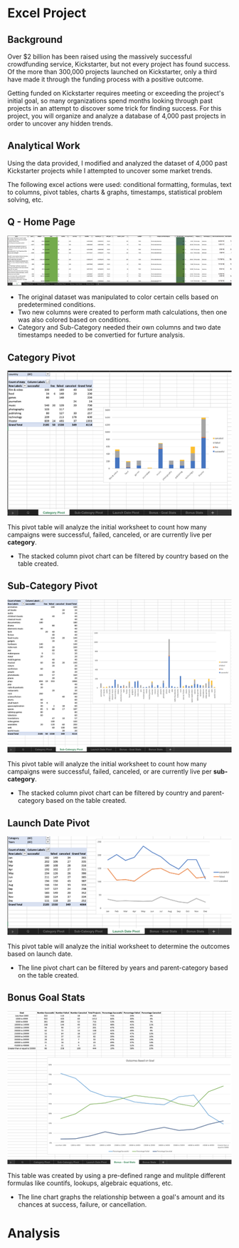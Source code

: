 # Excel Project

## Background

Over $2 billion has been raised using the massively successful crowdfunding service, Kickstarter, but not every project has found success. Of the more than 300,000 projects launched on Kickstarter, only a third have made it through the funding process with a positive outcome.

Getting funded on Kickstarter requires meeting or exceeding the project's initial goal, so many organizations spend months looking through past projects in an attempt to discover some trick for finding success. For this project, you will organize and analyze a database of 4,000 past projects in order to uncover any hidden trends.

## Analytical Work

Using the data provided, I modified and analyzed the dataset of 4,000 past Kickstarter projects while I attempted to uncover some market trends.

The following excel actions were used: conditional formatting, formulas, text to columns, pivot tables, charts & graphs, timestamps, statistical problem solving, etc. 


## Q - Home Page


![ ](images/Q.png)

* The original dataset was manipulated to color certain cells based on predetermined conditions. 
* Two new columns were created to perform math calculations, then one was also colored based on conditions. 
* Category and Sub-Category needed their own columns and two date timestamps needed to be convertied for furture analysis. 


## Category Pivot


![ ](images/CategoryPivot.png)

This pivot table will analyze the initial worksheet to count how many campaigns were successful, failed, canceled, or are currently live per **category**.

* The stacked column pivot chart can be filtered by country based on the table created.


## Sub-Category Pivot


![ ](images/SubCategoryPivot.png)

This pivot table will analyze the initial worksheet to count how many campaigns were successful, failed, canceled, or are currently live per **sub-category**.

* The stacked column pivot chart can be filtered by country and parent-category based on the table created.


## Launch Date Pivot


![ ](images/LaunchDatePivot.png)

This pivot table will analyze the initial worksheet to determine the outcomes based on launch date.

* The line pivot chart can be filtered by years and parent-category based on the table created.


## Bonus Goal Stats


![ ](images/BonusGoalStats.png)

This table was created by using a pre-defined range and mulitple different formulas like countifs, lookups, algebraic equations, etc.

*  The line chart graphs the relationship between a goal's amount and its chances at success, failure, or cancellation.


# Analysis


